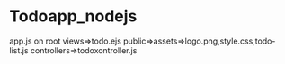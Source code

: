 # Todoapp_nodejs
app.js on root
views=>todo.ejs
public=>assets=>logo.png,style.css,todo-list.js
controllers=>todoxontroller.js
